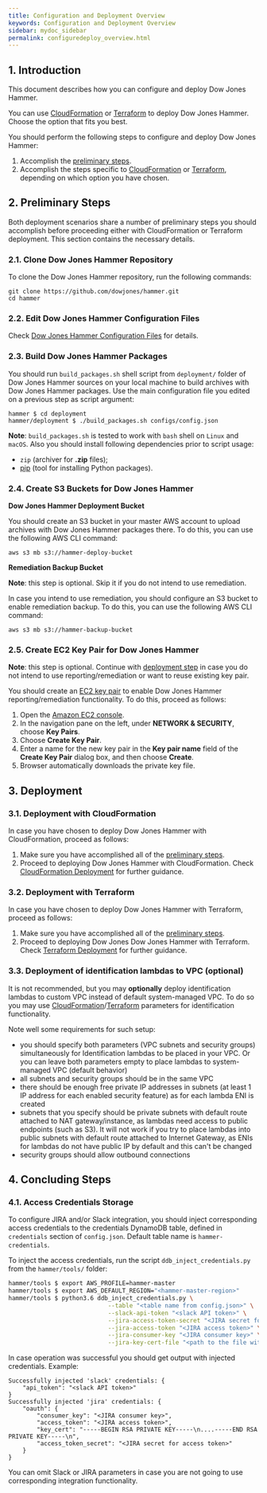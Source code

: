 ```yaml
---
title: Configuration and Deployment Overview
keywords: Configuration and Deployment Overview
sidebar: mydoc_sidebar
permalink: configuredeploy_overview.html
---
```


## 1. Introduction

This document describes how you can configure and deploy Dow Jones Hammer.

You can use [CloudFormation](https://aws.amazon.com/documentation/cloudformation/) or [Terraform](https://www.terraform.io/intro/index.html) to deploy Dow Jones Hammer. Choose the option that fits you best.

You should perform the following steps to configure and deploy Dow Jones Hammer:
1. Accomplish the [preliminary steps](#2-preliminary-steps).
2. Accomplish the steps specific to [CloudFormation](deployment_cloudformation.html) or [Terraform](deployment_terraform.html), depending on which option you have chosen.

## 2. Preliminary Steps

Both deployment scenarios share a number of preliminary steps you should accomplish before proceeding either with CloudFormation or Terraform deployment. This section contains the necessary details.

### 2.1. Clone Dow Jones Hammer Repository

To clone the Dow Jones Hammer repository, run the following commands:
```
git clone https://github.com/dowjones/hammer.git
cd hammer
```


### 2.2. Edit Dow Jones Hammer Configuration Files

Check [Dow Jones Hammer Configuration Files](editconfig.html) for details.


### 2.3. Build Dow Jones Hammer Packages

You should run `build_packages.sh` shell script from `deployment/` folder of Dow Jones Hammer sources on your local machine to build archives with Dow Jones Hammer packages. Use the main configuration file you edited on a previous step as script argument:

```
hammer $ cd deployment
hammer/deployment $ ./build_packages.sh configs/config.json
```

**Note**: `build_packages.sh` is tested to work with `bash` shell on `Linux` and `macOS`.
Also you should install following dependencies prior to script usage:
* `zip` (archiver for **.zip** files);
* [pip](https://pypi.org/project/pip/) (tool for installing Python packages).

### 2.4. Create S3 Buckets for Dow Jones Hammer

**Dow Jones Hammer Deployment Bucket**

You should create an S3 bucket in your master AWS account to upload archives with Dow Jones Hammer packages there. To do this, you can use the following AWS CLI command:
```
aws s3 mb s3://hammer-deploy-bucket
```
**Remediation Backup Bucket**

**Note**: this step is optional. Skip it if you do not intend to use remediation.

In case you intend to use remediation, you should configure an S3 bucket to enable remediation backup. To do this, you can use the following AWS CLI command:
```
aws s3 mb s3://hammer-backup-bucket

```


### 2.5. Create EC2 Key Pair for Dow Jones Hammer

**Note**: this step is optional. Continue with [deployment step](#3-deployment) in case you do not intend to use reporting/remediation or want to reuse existing key pair.

You should create an [EC2 key pair](https://docs.aws.amazon.com/AWSEC2/latest/UserGuide/ec2-key-pairs.html) to enable Dow Jones Hammer reporting/remediation functionality. To do this, proceed as follows:

1. Open the [Amazon EC2 console](https://console.aws.amazon.com/ec2/).
2. In the navigation pane on the left, under **NETWORK & SECURITY**, choose **Key Pairs**.
3. Choose **Create Key Pair**.
4. Enter a name for the new key pair in the **Key pair name** field of the **Create Key Pair** dialog box, and then choose **Create**.
5. Browser automatically downloads the private key file.


## 3. Deployment

### 3.1. Deployment with CloudFormation

In case you have chosen to deploy Dow Jones Hammer with CloudFormation, proceed as follows:
1. Make sure you have accomplished all of the [preliminary steps](#2-preliminary-steps).
2. Proceed to deploying Dow Jones Hammer with CloudFormation. Check [CloudFormation Deployment](deployment_cloudformation.html) for further guidance.


### 3.2. Deployment with Terraform

In case you have chosen to deploy Dow Jones Hammer with Terraform, proceed as follows:
1. Make sure you have accomplished all of the [preliminary steps](#2-preliminary-steps).
2. Proceed to deploying Dow Jones Dow Jones Hammer with Terraform. Check [Terraform Deployment](deployment_terraform.html) for further guidance.

### 3.3. Deployment of identification lambdas to VPC (optional)

It is not recommended, but you may **optionally** deploy identification lambdas to custom VPC instead of default system-managed VPC. To do so you may use [CloudFormation](deployment_cloudformation.html#313-identification-functionality)/[Terraform](deployment_terraform.html#32-the-variablestf-file) parameters for identification functionality.

Note well some requirements for such setup:
* you should specify both parameters (VPC subnets and security groups) simultaneously for Identification lambdas to be placed in your VPC. Or you can leave both parameters empty to place lambdas to system-managed VPC (default behavior)
* all subnets and security groups should be in the same VPC
* there should be enough free private IP addresses in subnets (at least 1 IP address for each enabled security feature) as for each lambda ENI is created
* subnets that you specify should be private subnets with default route attached to NAT gateway/instance, as lambdas need access to public endpoints (such as S3). It will not work if you try to place lambdas into public subnets with default route attached to Internet Gateway, as ENIs for lambdas do not have public IP by default and this can't be changed
* security groups should allow outbound connections

## 4. Concluding Steps

### 4.1. Access Credentials Storage

To configure JIRA and/or Slack integration, you should inject corresponding access credentials to the credentials DynamoDB table, defined in `credentials` section of `config.json`.
Default table name is `hammer-credentials`.

To inject the access credentials, run the script `ddb_inject_credentials.py` from the `hammer/tools/` folder:
```bash
hammer/tools $ export AWS_PROFILE=hammer-master
hammer/tools $ export AWS_DEFAULT_REGION="<hammer-master-region>"
hammer/tools $ python3.6 ddb_inject_credentials.py \
                            --table "<table name from config.json>" \
                            --slack-api-token "<slack API token>" \
                            --jira-access-token-secret "<JIRA secret for access token>" \
                            --jira-access-token "<JIRA access token>" \
                            --jira-consumer-key "<JIRA consumer key>" \
                            --jira-key-cert-file "<path to the file with JIRA private key>"
```

In case operation was successful you should get output with injected credentials. Example:
```
Successfully injected 'slack' credentials: {
    "api_token": "<slack API token>"
}
Successfully injected 'jira' credentials: {
    "oauth": {
        "consumer_key": "<JIRA consumer key>",
        "access_token": "<JIRA access token>",
        "key_cert": "-----BEGIN RSA PRIVATE KEY-----\n....-----END RSA PRIVATE KEY-----\n",
        "access_token_secret": "<JIRA secret for access token>"
    }
}
```

You can omit Slack or JIRA parameters in case you are not going to use corresponding integration functionality.
